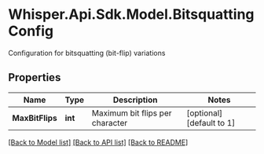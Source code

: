 # Whisper.Api.Sdk.Model.BitsquattingConfig
Configuration for bitsquatting (bit-flip) variations

## Properties

Name | Type | Description | Notes
------------ | ------------- | ------------- | -------------
**MaxBitFlips** | **int** | Maximum bit flips per character | [optional] [default to 1]

[[Back to Model list]](../../README.md#documentation-for-models) [[Back to API list]](../../README.md#documentation-for-api-endpoints) [[Back to README]](../../README.md)

